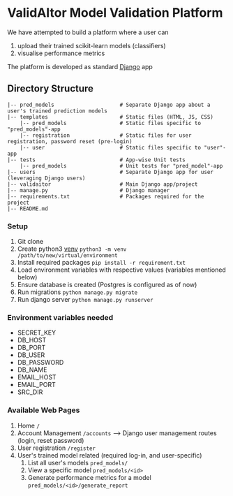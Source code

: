 # ValidAItor Model Validation Platform

We have attempted to build a platform where a user can 
1. upload their trained scikit-learn models (classifiers) 
2. visualise performance metrics

The platform is developed as standard [Django](https://www.djangoproject.com/) app

## Directory Structure

```
|-- pred_models                     # Separate Django app about a user's trained prediction models
|-- templates                       # Static files (HTML, JS, CSS)
    |-- pred_models                 # Static files specific to "pred_models"-app
    |-- registration                # Static files for user registration, password reset (pre-login)
    |-- user                        # Static files specific to "user"-app
|-- tests                           # App-wise Unit tests
    |-- pred_models                 # Unit tests for "pred_model"-app
|-- users                           # Separate Django app for user (leveraging Django users)
|-- validaitor                      # Main Django app/project
|-- manage.py                       # Django manager
|-- requirements.txt                # Packages required for the project
|-- README.md
```

### Setup 
1. Git clone
2. Create python3 [venv](https://docs.python.org/3/library/venv.html) `python3 -m venv /path/to/new/virtual/environment`
3. Install required packages `pip install -r requirement.txt`
4. Load environment variables with respective values (variables mentioned below)
5. Ensure database is created (Postgres is configured as of now)
6. Run migrations `python manage.py migrate`
7. Run django server `python manage.py runserver`

### Environment variables needed
- SECRET_KEY
- DB_HOST
- DB_PORT
- DB_USER
- DB_PASSWORD
- DB_NAME
- EMAIL_HOST
- EMAIL_PORT
- SRC_DIR

### Available Web Pages
1. Home `/` 
2. Account Management `/accounts` --> Django user management routes (login, reset password)
3. User registration `/register`
4. User's trained model related (required log-in, and user-specific)
   1. List all user's models `pred_models/`
   2. View a specific model `pred_models/<id>`
   3. Generate performance metrics for a model `pred_models/<id>/generate_report`